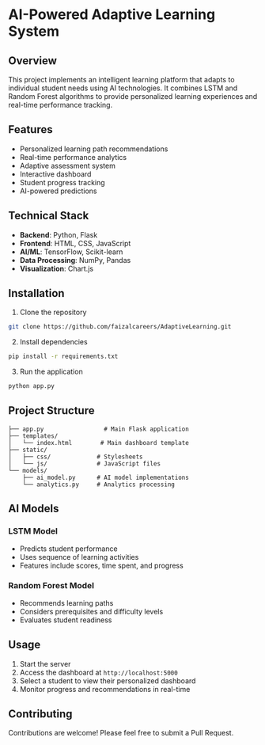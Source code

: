 # AI-Powered Adaptive Learning System

## Overview
This project implements an intelligent learning platform that adapts to individual student needs using AI technologies. It combines LSTM and Random Forest algorithms to provide personalized learning experiences and real-time performance tracking.

## Features
- Personalized learning path recommendations
- Real-time performance analytics
- Adaptive assessment system
- Interactive dashboard
- Student progress tracking
- AI-powered predictions

## Technical Stack
- **Backend**: Python, Flask
- **Frontend**: HTML, CSS, JavaScript
- **AI/ML**: TensorFlow, Scikit-learn
- **Data Processing**: NumPy, Pandas
- **Visualization**: Chart.js

## Installation

1. Clone the repository
```bash
git clone https://github.com/faizalcareers/AdaptiveLearning.git
```

2. Install dependencies
```bash
pip install -r requirements.txt
```

3. Run the application
```bash
python app.py
```

## Project Structure
```
├── app.py                 # Main Flask application
├── templates/
│   └── index.html        # Main dashboard template
├── static/
│   ├── css/             # Stylesheets
│   └── js/              # JavaScript files
└── models/
    ├── ai_model.py      # AI model implementations
    └── analytics.py     # Analytics processing
```

## AI Models

### LSTM Model
- Predicts student performance
- Uses sequence of learning activities
- Features include scores, time spent, and progress

### Random Forest Model
- Recommends learning paths
- Considers prerequisites and difficulty levels
- Evaluates student readiness

## Usage

1. Start the server
2. Access the dashboard at `http://localhost:5000`
3. Select a student to view their personalized dashboard
4. Monitor progress and recommendations in real-time

## Contributing
Contributions are welcome! Please feel free to submit a Pull Request.

